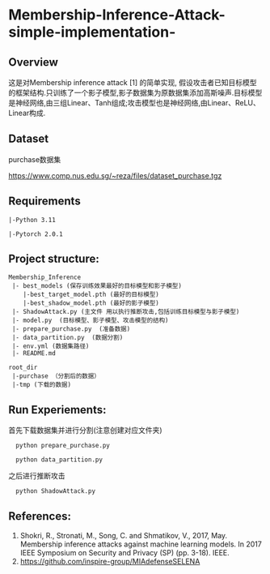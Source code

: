 # Membership-Inference-Attack-simple-implementation-

## Overview

这是对Membership inference attack [1] 的简单实现, 假设攻击者已知目标模型的框架结构.只训练了一个影子模型,影子数据集为原数据集添加高斯噪声.目标模型是神经网络,由三组Linear、Tanh组成;攻击模型也是神经网络,由Linear、ReLU、Linear构成.

## Dataset
purchase数据集

https://www.comp.nus.edu.sg/~reza/files/dataset_purchase.tgz

## Requirements

    |-Python 3.11

    |-Pytorch 2.0.1


## Project structure:

    Membership_Inference 
     |- best_models (保存训练效果最好的目标模型和影子模型)
        |-best_target_model.pth (最好的目标模型)
        |-best_shadow_model.pth (最好的影子模型)
     |- ShadowAttack.py (主文件 用以执行推断攻击,包括训练目标模型与影子模型)
     |- model.py  (目标模型、影子模型、攻击模型的结构)
     |- prepare_purchase.py  (准备数据)
     |- data_partition.py  (数据分割)
     |- env.yml (数据集路径)
     |- README.md

    root_dir
     |-purchase （分割后的数据）
     |-tmp (下载的数据)



## Run Experiements:

首先下载数据集并进行分割(注意创建对应文件夹)
```
  python prepare_purchase.py
  
  python data_partition.py
```
之后进行推断攻击
```
  python ShadowAttack.py  
```





## References:
1. Shokri, R., Stronati, M., Song, C. and Shmatikov, V., 2017, May. Membership inference attacks against machine learning models. In 2017 IEEE Symposium on Security and Privacy (SP) (pp. 3-18). IEEE.
2. https://github.com/inspire-group/MIAdefenseSELENA


